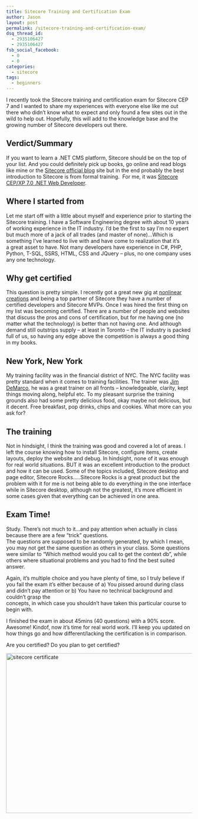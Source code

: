 ```yaml
---
title: Sitecore Training and Certification Exam
author: Jason
layout: post
permalink: /sitecore-training-and-certification-exam/
dsq_thread_id:
  - 2935106427
  - 2935106427
fsb_social_facebook:
  - 0
  - 0
categories:
  - sitecore
tags:
  - beginners
---
```

I recently took the Sitecore training and certification exam for Sitecore CEP 7 and I wanted to share my experiences with everyone else like me out there who didn&#8217;t know what to expect and only found a few sites out in the wild to help out. Hopefully, this will add to the knowledge base and the growing number of Sitecore developers out there.

## Verdict/Summary

If you want to learn a .NET CMS platform, Sitecore should be on the top of your list. And you could definitely pick up books, go online and read blogs like mine or the <a title="Sitecore blog" href="http://www.sitecore.net/Learn/Blogs/Technical-Blogs.aspx" target="_blank">Sitecore official blog</a> site but in the end probably the best introduction to Sitecore is from formal training.  For me, it was <a title="Sitecore Training" href="http://www.sitecore.net/Services-and-Support/Training/Developer-trainings/WND-Sitecore-Website-Development-for-NET-Developers.aspx" target="_blank">Sitecore CEP/XP 7.0 .NET Web Developer</a>.

<!--more-->

## Where I started from

Let me start off with a little about myself and experience prior to starting the Sitecore training. I have a Software Engineering degree with about 10 years of working experience in the IT industry. I&#8217;d be the first to say I&#8217;m no expert but much more of a jack of all trades (and master of none)&#8230;Which is something I&#8217;ve learned to live with and have come to realization that it&#8217;s a great asset to have. Not many developers have experience in C#, PHP, Python, T-SQL, SSRS, HTML, CSS and JQuery &#8211; plus, no one company uses any one technology.

## Why get certified

This question is pretty simple. I recently got a great new gig at <a title="nonlinear creations" href="http://www.nonlinearcreations.com/" target="_blank">nonlinear creations</a> and being a top partner of Sitecore they have a number of certified developers and Sitecore MVPs. Once I was hired the first thing on my list was becoming certified. There are a number of people and websites that discuss the pros and cons of certification, but for me having one (no matter what the technology) is better than not having one. And although demand still outstrips supply &#8211; at least in Toronto &#8211; the IT industry is packed full of us, so having any edge above the competition is always a good thing in my books.

## New York, New York

My training facility was in the financial district of NYC. The NYC facility was pretty standard when it comes to training facilities. The trainer was <a title="Jim DeMarco" href="http://www.linkedin.com/in/jimdemarco3" target="_blank">Jim DeMarco</a>, he was a great trainer on all fronts &#8211; knowledgeable, clarity, kept things moving along, helpful etc. To my pleasant surprise the training grounds also had some pretty delicious food, okay maybe not delicious, but it decent. Free breakfast, pop drinks, chips and cookies. What more can you ask for?

## The training

Not in hindsight, I think the training was good and covered a lot of areas. I left the course knowing how to install Sitecore, configure items, create layouts, deploy the website and debug. In hindsight, none of it was enough for real world situations. BUT it was an excellent introduction to the product and how it can be used. Some of the topics included, Sitecore desktop and page editor, Sitecore Rocks&#8230;..Sitecore Rocks is a great product but the problem with it for me is not being able to do everything in the one interface while in Sitecore desktop, although not the greatest, it&#8217;s more efficient in some cases given that everything can be achieved in one area.

## Exam Time!

Study. There&#8217;s not much to it&#8230;and pay attention when actually in class because there are a few &#8220;trick&#8221; questions.  
The questions are supposed to be randomly generated, by which I mean, you may not get the same question as others in your class. Some questions were similar to &#8220;Which method would you call to get the context db&#8221;, while others where situational problems and you had to find the best suited answer.

Again, it&#8217;s multiple choice and you have plenty of time, so I truly believe if you fail the exam it&#8217;s either because of a) You pissed around during class and didn&#8217;t pay attention or b) You have no technical background and couldn&#8217;t grasp the  
concepts, in which case you shouldn&#8217;t have taken this particular course to begin with.

I finished the exam in about 45mins (40 questions) with a 90% score. Awesome! Kindof, now it&#8217;s time for real world work. I&#8217;ll keep you updated on how things go and how different/lacking the certification is in comparison.

Are you certified? Do you plan to get certified?

<img class="aligncenter wp-image-68 " src="http://jasoncarter.io/wordpress/wp-content/uploads/2014/08/sitecore_certificate-1024x768.png" alt="sitecore certificate" width="577" height="433" />